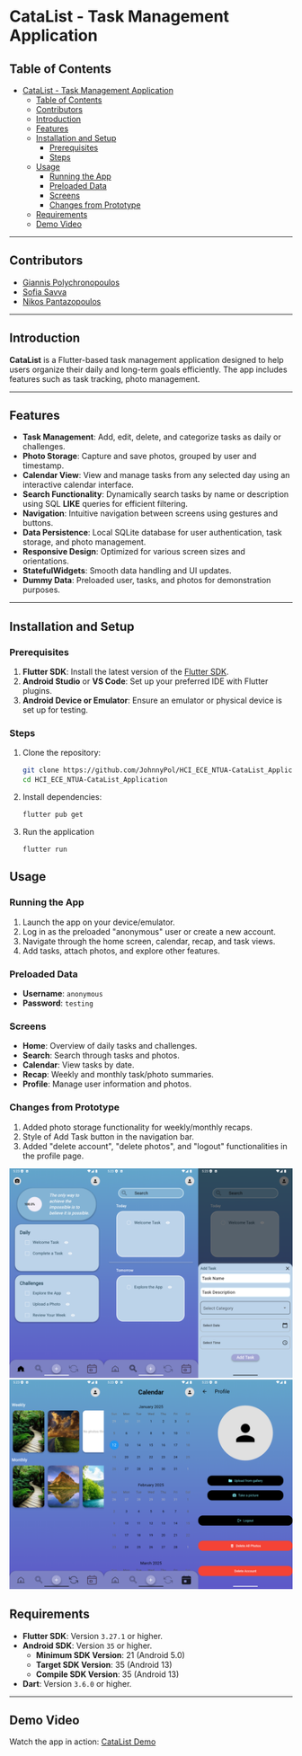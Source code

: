 # CataList - Task Management Application

## Table of Contents
- [CataList - Task Management Application](#catalist---task-management-application)
  - [Table of Contents](#table-of-contents)
  - [Contributors](#contributors)
  - [Introduction](#introduction)
  - [Features](#features)
  - [Installation and Setup](#installation-and-setup)
    - [Prerequisites](#prerequisites)
    - [Steps](#steps)
  - [Usage](#usage)
    - [Running the App](#running-the-app)
    - [Preloaded Data](#preloaded-data)
    - [Screens](#screens)
    - [Changes from Prototype](#changes-from-prototype)
  - [Requirements](#requirements)
  - [Demo Video](#demo-video)
---

## Contributors

- [Giannis Polychronopoulos](https://github.com/JohnnyPol)
- [Sofia Savva](https://github.com/el21189)
- [Nikos Pantazopoulos](https://github.com/Nickp03)


---
## Introduction
**CataList** is a Flutter-based task management application designed to help users organize their daily and long-term goals efficiently. The app includes features such as task tracking, photo management.

---

## Features
- **Task Management**: Add, edit, delete, and categorize tasks as daily or challenges.
- **Photo Storage**: Capture and save photos, grouped by user and timestamp.
- **Calendar View**: View and manage tasks from any selected day using an interactive calendar interface.
- **Search Functionality**: Dynamically search tasks by name or description using SQL **LIKE** queries for efficient filtering.
- **Navigation**: Intuitive navigation between screens using gestures and buttons.
- **Data Persistence**: Local SQLite database for user authentication, task storage, and photo management.
- **Responsive Design**: Optimized for various screen sizes and orientations.
- **StatefulWidgets**: Smooth data handling and UI updates.
- **Dummy Data**: Preloaded user, tasks, and photos for demonstration purposes.

---

## Installation and Setup

### Prerequisites
1. **Flutter SDK**: Install the latest version of the [Flutter SDK](https://flutter.dev/docs/get-started/install).
2. **Android Studio** or **VS Code**: Set up your preferred IDE with Flutter plugins.
3. **Android Device or Emulator**: Ensure an emulator or physical device is set up for testing.

### Steps
1. Clone the repository:
   ```bash
   git clone https://github.com/JohnnyPol/HCI_ECE_NTUA-CataList_Application.git
   cd HCI_ECE_NTUA-CataList_Application
   ```
2. Install dependencies:
   ```bash
   flutter pub get
   ```
3. Run the application
   ```
   flutter run
   ```

## Usage

### Running the App
1. Launch the app on your device/emulator.
2. Log in as the preloaded "anonymous" user or create a new account.
3. Navigate through the home screen, calendar, recap, and task views.
4. Add tasks, attach photos, and explore other features.

### Preloaded Data
- **Username**: `anonymous`
- **Password**: `testing`

### Screens
- **Home**: Overview of daily tasks and challenges.
- **Search**: Search through tasks and photos.
- **Calendar**: View tasks by date.
- **Recap**: Weekly and monthly task/photo summaries.
- **Profile**: Manage user information and photos.

### Changes from Prototype
1. Added photo storage functionality for weekly/monthly recaps.
2. Style of Add Task button in the navigation bar.
3. Added "delete account", "delete photos", and "logout" functionalities in the profile page.


![Home Search Add Task Page](/assets/screenshots/home_search_addTask.png)
![Calendar Recap Profile Page](/assets/screenshots/recap_calendar_profile.png)


## Requirements
- **Flutter SDK**: Version `3.27.1` or higher.
- **Android SDK**: Version `35` or higher.
  - **Minimum SDK Version**: 21 (Android 5.0)
  - **Target SDK Version**: 35 (Android 13)
  - **Compile SDK Version**: 35 (Android 13)
- **Dart**: Version `3.6.0` or higher.
  
---

## Demo Video
Watch the app in action: [CataList Demo](assets/media/test.mkv)
